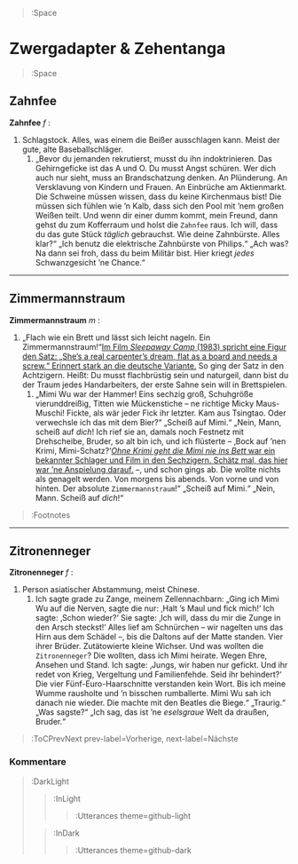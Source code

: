 > :Space

# Zwergadapter & Zehentanga

> :Space

## Zahnfee

__Zahnfee__ _f_ :

1. Schlagstock. Alles, was einem die Beißer ausschlagen kann. Meist der gute, alte Baseballschläger.
    1. „Bevor du jemanden rekrutierst, musst du ihn indoktrinieren. Das Gehirngeficke ist das A und O. Du musst Angst schüren. Wer dich auch nur sieht, muss an Brandschatzung denken. An Plünderung. An Versklavung von Kindern und Frauen. An Einbrüche am Aktienmarkt. Die Schweine müssen wissen, dass du keine Kirchenmaus bist! Die müssen sich fühlen wie ’n Kalb, dass sich den Pool mit ’nem großen Weißen teilt. Und wenn dir einer dumm kommt, mein Freund, dann gehst du zum Kofferraum und holst die `Zahnfee` raus. Ich will, dass du das gute Stück _täglich_ gebrauchst.  Wie deine Zahnbürste. Alles klar?“ „Ich benutz die elektrische Zahnbürste von Philips.“ „Ach was? Na dann sei froh, dass du beim Militär bist. Hier kriegt _jedes_ Schwanzgesicht ’ne Chance.“

****

## Zimmermannstraum

__Zimmermannstraum__ _m_ :

1. „Flach wie ein Brett und lässt sich leicht nageln. Ein Zimmermannstraum!“[Im Film _Sleepaway Camp_ (1983) spricht eine Figur den Satz: „She’s a real carpenter’s dream, flat as a board and needs a screw.“ Erinnert stark an die deutsche Variante.](:Footnote) So ging der Satz in den Achtzigern. Heißt: Du musst flachbrüstig sein und naturgeil, dann bist du der Traum jedes Handarbeiters, der erste Sahne sein will in Brettspielen.
    1. „Mimi Wu war der Hammer! Eins sechzig groß, Schuhgröße vierunddreißig, Titten wie Mückenstiche – ne richtige Micky Maus-Muschi! Fickte, als wär jeder Fick ihr letzter. Kam aus Tsingtao. Oder verwechsle ich das mit dem Bier?“ „Scheiß auf Mimi.“ „Nein, Mann, scheiß auf _dich_! Ich rief sie an, damals noch Festnetz mit Drehscheibe, Bruder, so alt bin ich, und ich flüsterte – ‚Bock auf ’nen Krimi, Mimi-Schatz?‘[_Ohne Krimi geht die Mimi nie ins Bett_ war ein bekannter Schlager und Film in den Sechzigern. Schätz mal, das hier war ’ne Anspielung darauf.](:Footnote) –, und schon gings ab. Die wollte nichts als genagelt werden. Von morgens bis abends. Von vorne und von hinten. Der absolute `Zimmermannstraum`!“ „Scheiß auf Mimi.“ „Nein, Mann. Scheiß auf _dich_!“

> :Footnotes

****

## Zitronenneger

__Zitronenneger__ _f_ :

1. Person asiatischer Abstammung, meist Chinese.
    1. Ich sagte grade zu Zange, meinem Zellennachbarn: „Ging ich Mimi Wu auf die Nerven, sagte die nur: ‚Halt ’s Maul und fick mich!‘ Ich sagte: ‚Schon wieder?‘ Sie sagte: ‚Ich will, dass du mir die Zunge in den Arsch steckst!‘ Alles lief am Schnürchen – wir nagelten uns das Hirn aus dem Schädel –, bis die Daltons auf der Matte standen. Vier ihrer Brüder. Zutätowierte kleine Wichser. Und was wollten die `Zitronenneger`? Die wollten, dass ich Mimi heirate. Wegen Ehre, Ansehen und Stand. Ich sagte: ‚Jungs, wir haben nur gefickt. Und ihr redet von Krieg, Vergeltung und Familienfehde. Seid ihr behindert?‘ Die vier Fünf-Euro-Haarschnitte verstanden kein Wort. Bis ich meine Wumme rausholte und ’n bisschen rumballerte. Mimi Wu sah ich danach nie wieder. Die machte mit den Beatles die Biege.“ „Traurig.“ „Was sagste?“ „Ich sag, das ist ’ne *eselsgraue* Welt da draußen, Bruder.“


> :ToCPrevNext prev-label=Vorherige, next-label=Nächste

### Kommentare

> :DarkLight
> > :InLight
> >
> > > :Utterances theme=github-light
>
> > :InDark
> >
> > > :Utterances theme=github-dark